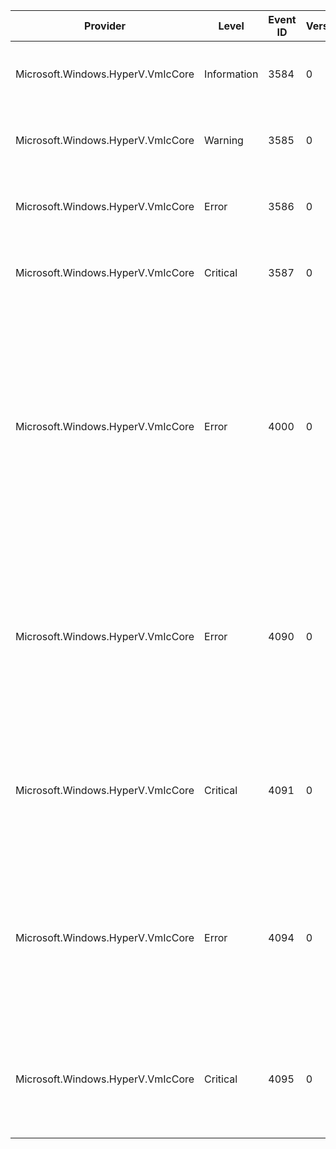 Provider                           |  Level        |  Event ID  |  Version  |  Channel                                    |  Task  |  Opcode  |  Keyword  |  Message
-----------------------------------|---------------|------------|-----------|---------------------------------------------|--------|----------|-----------|----------------------------------------------------------------------------------------------------------------------------------------------------------------------------------------------
Microsoft.Windows.HyperV.VmIcCore  |  Information  |  3584      |  0        |  Microsoft-Windows-Hyper-V-Worker-Analytic  |        |          |           |  [Virtual machine {VmId}] {TraceData}
Microsoft.Windows.HyperV.VmIcCore  |  Warning      |  3585      |  0        |  Microsoft-Windows-Hyper-V-Worker-Analytic  |        |          |           |  [Virtual machine {VmId}] {TraceData}
Microsoft.Windows.HyperV.VmIcCore  |  Error        |  3586      |  0        |  Microsoft-Windows-Hyper-V-Worker-Analytic  |        |          |           |  [Virtual machine {VmId}] {TraceData}
Microsoft.Windows.HyperV.VmIcCore  |  Critical     |  3587      |  0        |  Microsoft-Windows-Hyper-V-Worker-Analytic  |        |          |           |  [Virtual machine {VmId}] {TraceData}
Microsoft.Windows.HyperV.VmIcCore  |  Error        |  4000      |  0        |  Microsoft-Windows-Hyper-V-Worker-Admin     |        |          |           |  Failed to connect to virtual machine '{VmName}' because there is no mutually supported protocol for VM: (Virtual machine ID {VmId}). Framework version: {Param1}; Message version: {Param2}.
Microsoft.Windows.HyperV.VmIcCore  |  Error        |  4090      |  0        |  Microsoft-Windows-Hyper-V-Worker-Admin     |        |          |           |  '{VmName}': The 'Guest Service Interface' integration service is either not enabled; not running or not initialized. (Virtual machine ID {VmId})
Microsoft.Windows.HyperV.VmIcCore  |  Critical     |  4091      |  0        |  Microsoft-Windows-Hyper-V-Worker-Admin     |        |          |           |  The 'Guest Service Interface' integration service is either not enabled; not running or not initialized.
Microsoft.Windows.HyperV.VmIcCore  |  Error        |  4094      |  0        |  Microsoft-Windows-Hyper-V-Worker-Admin     |        |          |           |  '{VmName}': The 'Guest Shutdown' integration service is either not enabled; not running or not initialized. (Virtual machine ID {VmId})
Microsoft.Windows.HyperV.VmIcCore  |  Critical     |  4095      |  0        |  Microsoft-Windows-Hyper-V-Worker-Admin     |        |          |           |  The 'Guest Shutdown' integration service is either not enabled; not running or not initialized.